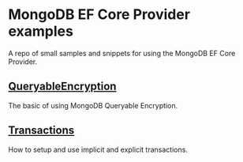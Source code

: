 # MongoDB EF Core Provider examples

A repo of small samples and snippets for using the MongoDB EF Core Provider.

## [QueryableEncryption](https://github.com/damieng/mongodb-efcore-examples/tree/main/QueryableEncryption)

The basic of using MongoDB Queryable Encryption.

## [Transactions](https://github.com/damieng/mongodb-efcore-examples/tree/main/Transactions)

How to setup and use implicit and explicit transactions.
